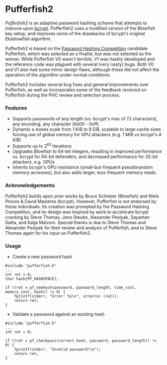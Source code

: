 Pufferfish2
==========

_Pufferfish2_ is an adaptive password hashing scheme that attempts to improve upon [bcrypt](https://en.wikipedia.org/wiki/Bcrypt). Pufferfish2 uses a modified version of the Blowfish key setup, and improves some of the drawbacks of bcrypt's original Eksblowfish algorithm. 

Pufferfish2 is based on the [Password Hashing Competition](https://password-hashing.net) candidate Pufferfish, which was selected as a finalist, but was not selected as the winner. While Pufferfish V0 wasn't terrible, V1 was hastily developed and the reference code was plagued with several (very nasty) bugs. Both V0 and V1 also had some minor design flaws, although these did not affect the operation of the algorithm under normal conditions.

Pufferfish2 includes several bug fixes and general improvements over Pufferfish, as well as incorporates some of the feedback received on Pufferfish during the PHC review and selection process.

### Features

* Supports passwords of any length (vs. bcrypt's max of 72 characters), any encoding, any character (0x00 - 0xff)
* Dynamic s-boxes scale from 1 KiB to 8 EiB, scalable to large cache sizes forcing use of global memory for GPU attackers (e.g. 1 MiB vs bcrypt's 4 KiB)
* Supports up to 2<sup>63</sup> iterations
* Upgrades Blowfish to 64-bit integers, resulting in improved performance vs. bcrypt for 64-bit defenders, and decreased performance for 32-bit attackers, e.g. GPUs
* Inherits bcrypt's GPU resistance (small-but-frequent pseudorandom memory accesses), but also adds larger, less-frequent memory reads.

### Acknowledgements

Pufferfish2 builds upon prior works by Bruce Schneier (Blowfish) and Niels Provos & David Mazieres (bcrypt). However, Pufferfish is not endorsed by these individuals. Its creation was prompted by the Password Hashing Competition, and its design was inspired by work to accelerate bcrypt cracking by Steve Thomas, Jens Steube, Alexander Peslyak, Sayantan Datta, and Katja Malvoni. Special thanks is due to Steve Thomas and Alexander Peslyak for their review and analysis of Pufferfish, and to Steve Thomas again for his input on Pufferfish2.


### Usage

* Create a new password hash

```
#include "pufferfish.h"
...
int ret = 0;
char hash[PF_HASHSPACE];

if ((ret = pf_newhash(password, password_length, time_cost, memory_cost, hash)) != 0) {
    fprintf(stderr, "Error: %s\n", strerror (ret));
    return ret;
}
```

* Validate a password against an existing hash

```
#include "pufferfish.h"
...
int ret = 0;

if ((ret = pf_checkpass(correct_hash, password, password_length)) != 0) {
    fprintf(stderr, "Invalid password!\n");
    return ret;
}
```
